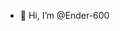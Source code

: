 - 👋 Hi, I’m @Ender-600


<!---
Ender-600/Ender-600 is a ✨ special ✨ repository because its `README.md` (this file) appears on your GitHub profile.
You can click the Preview link to take a look at your changes.
--->
